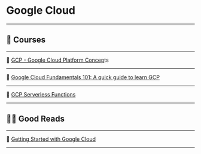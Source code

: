 # Google Cloud

---

## 🎥 Courses

---

🔗 [GCP - Google Cloud Platform Concep](https://www.udemy.com/share/101tb63@9scKBeru-a5PXCOtmnh_3baMBnb7xXDah9uXH03UW4UN1yHqvM2QViiyubWRAuekXg==/)ts

---

🔗 [Google Cloud Fundamentals 101: A quick guide to learn GCP](https://www.udemy.com/share/103Lao3@WH9o-sH-C9DZzDqKjVnyxnB-JaUptcQObZADLdWsFq8etC7jeKgFVEvp_G9NvBa_zA==/)

---

🔗 [GCP Serverless Functions](https://www.udemy.com/share/1058o23@1pJEIU6BRz2DPd6gjqf_ECqhDS_35EiDzWfkEYK1tKkv2m8xHMrncw_TAug4FosY9g==/) 

---

## ✍🏾 Good Reads

---

🔗 [Getting Started with Google Cloud](https://cloud.google.com/gcp/getting-started#quick-starts)

---